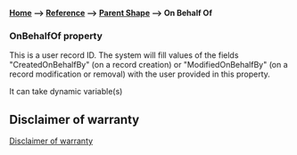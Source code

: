 __[Home](/) --> [Reference](/ref) -->  [Parent Shape](javascript:history.back()) --> On Behalf Of__

### OnBehalfOf property 

This is a user record ID.
The system will fill values of the fields "CreatedOnBehalfBy" (on a record creation)
 or "ModifiedOnBehalfBy" (on a record modification or removal) with the user provided in this property.

It can take dynamic variable(s)

## Disclaimer of warranty

[Disclaimer of warranty](../../guides/common/DisclaimerOfWarranty.md)